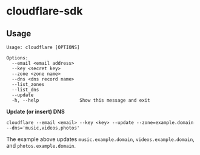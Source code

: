 # cloudflare-sdk

## Usage

```
Usage: cloudflare [OPTIONS]

Options:
  --email <email address>
  --key <secret key>
  --zone <zone name>
  --dns <dns record name>
  --list_zones
  --list_dns
  --update
  -h, --help               Show this message and exit
```

**Update (or insert) DNS**
```
cloudflare --email <email> --key <key> --update --zone=example.domain --dns='music,videos,photos'
```
The example above updates `music.example.domain`, `videos.example.domain`, and `photos.example.domain`.
